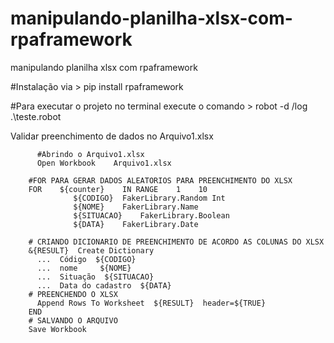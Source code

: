# manipulando-planilha-xlsx-com-rpaframework
manipulando planilha xlsx com rpaframework

#Instalação via > pip install rpaframework

#Para executar o projeto no terminal execute o comando > robot -d /log .\teste.robot


Validar preenchimento de dados no Arquivo1.xlsx  


          #Abrindo o Arquivo1.xlsx           
          Open Workbook    Arquivo1.xlsx      

        #FOR PARA GERAR DADOS ALEATORIOS PARA PREENCHIMENTO DO XLSX
        FOR    ${counter}    IN RANGE    1    10
                  ${CODIGO}  FakerLibrary.Random Int
                  ${NOME}    FakerLibrary.Name
                  ${SITUACAO}    FakerLibrary.Boolean
                  ${DATA}    FakerLibrary.Date

        # CRIANDO DICIONARIO DE PREENCHIMENTO DE ACORDO AS COLUNAS DO XLSX
        &{RESULT}  Create Dictionary
          ...  Código  ${CODIGO}
          ...  nome     ${NOME}
          ...  Situação  ${SITUACAO}
          ...  Data do cadastro  ${DATA}
        # PREENCHENDO O XLSX
          Append Rows To Worksheet  ${RESULT}  header=${TRUE}            
        END
        # SALVANDO O ARQUIVO
        Save Workbook
 
